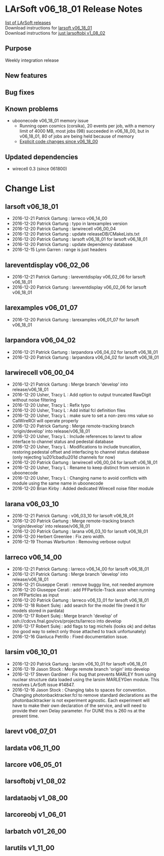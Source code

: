 # LArSoft v06_18_01 Release Notes



[list of LArSoft releases](LArSoft_release_list)  
Download instructions for [larsoft v06_18_01](http://scisoft.fnal.gov/scisoft/bundles/larsoft/v06_18_01/larsoft-v06_18_01.html)  
Download instructions for [just larsoftobj v1_08_02](http://scisoft.fnal.gov/scisoft/bundles/larsoftobj/v1_08_02/larsoftobj-v1_08_02.html)

## Purpose

Weekly integration release

## New features

## Bug fixes

## Known problems

-   uboonecode v06_18_01 memory issue
    -   Running open cosmics (corsika), 20 events per job, with a memory limit of 4000 MB, most jobs (98) succeeded in v06_18_00, but in v06_18_01, 80 of jobs are being held because of memory
    -   [Explicit code changes since v06_18_00](Explicit_code_changes_since_v06_18_00)

## Updated dependencies

-   wirecell 0.3 (since 061800)

# Change List

## larsoft v06_18_01

-   2016-12-21 Patrick Gartung : larreco v06_14_00
-   2016-12-20 Patrick Gartung : typo in larexamples version
-   2016-12-20 Patrick Gartung : larwirecell v06_00_04
-   2016-12-20 Patrick Gartung : update releaseDB/CMakeLists.txt
-   2016-12-20 Patrick Gartung : larsoft v06_18_01 for larsoft v06_18_01
-   2016-12-20 Patrick Gartung : update dependency database
-   2016-12-15 Lynn Garren : range is just headers

## lareventdisplay v06_02_06

-   2016-12-21 Patrick Gartung : lareventdisplay v06_02_06 for larsoft v06_18_01
-   2016-12-20 Patrick Gartung : lareventdisplay v06_02_06 for larsoft v06_18_01

## larexamples v06_01_07

-   2016-12-20 Patrick Gartung : larexamples v06_01_07 for larsoft v06_18_01

## larpandora v06_04_02

-   2016-12-21 Patrick Gartung : larpandora v06_04_02 for larsoft v06_18_01
-   2016-12-20 Patrick Gartung : larpandora v06_04_02 for larsoft v06_18_01

## larwirecell v06_00_04

-   2016-12-21 Patrick Gartung : Merge branch 'develop' into release/v06_18_01
-   2016-12-20 Usher, Tracy L : Add option to output truncated RawDigit without noise filtering
-   2016-12-20 Usher, Tracy L : Refix typo
-   2016-12-20 Usher, Tracy L : Add initial fcl definition files
-   2016-12-20 Usher, Tracy L : make sure to set a non-zero rms value so CalWireROI will operate properly
-   2016-12-20 Patrick Gartung : Merge remote-tracking branch 'origin/develop' into release/v06_18_01
-   2016-12-20 Usher, Tracy L : Include references to larevt to allow interface to channel status and pedestal database
-   2016-12-20 Usher, Tracy L : Modifications to include truncation, restoring pedestal offset and interfacing to channel status database (only rejecting \\u201cbad\\u201d channels for now)
-   2016-12-20 Patrick Gartung : larwirecell v06_00_04 for larsoft v06_18_01
-   2016-12-20 Usher, Tracy L : Rename to keep distinct from version in uboonecode
-   2016-12-20 Usher, Tracy L : Changing name to avoid conflicts with module using the same name in uboonecode
-   2016-12-20 Brian Kirby : Added dedicated Wirecell noise filter module

## larana v06_03_10

-   2016-12-21 Patrick Gartung : v06_03_10 for larsoft v06_18_01
-   2016-12-20 Patrick Gartung : Merge remote-tracking branch 'origin/develop' into release/v06_18_01
-   2016-12-20 Patrick Gartung : larana v06_03_10 for larsoft v06_18_01
-   2016-12-20 Herbert Greenlee : Fix zero width.
-   2016-12-19 Thomas Warburton : Removing verbose output

## larreco v06_14_00

-   2016-12-21 Patrick Gartung : larreco v06_14_00 for larsoft v06_18_01
-   2016-12-21 Patrick Gartung : Merge branch 'develop' into release/v06_18_01
-   2016-12-21 Giuseppe Cerati : remove buggy line, not needed anymore
-   2016-12-20 Giuseppe Cerati : add PFParticle-Track assn when running on PFParticles as input
-   2016-12-20 Patrick Gartung : larreco v06_13_01 for larsoft v06_18_01
-   2016-12-18 Robert Sulej : add search for the model file (need it for models stored in pardata)
-   2016-12-17 Robert Sulej : Merge branch 'develop' of ssh://cdcvs.fnal.gov/cvs/projects/larreco into develop
-   2016-12-17 Robert Sulej : add flags to tag michels (looks ok) and deltas (no good way to select only those attached to track unfortunately)
-   2016-12-16 Gianluca Petrillo : Fixed documentation issue.

## larsim v06_10_01

-   2016-12-20 Patrick Gartung : larsim v06_10_01 for larsoft v06_18_01
-   2016-12-19 Jason Stock : Merge remote branch 'origin' into develop
-   2016-12-17 Steven Gardiner : Fix bug that prevents MARLEY from using nuclear structure data loaded using the larsim MARLEYGen module. This resolves LArSoft issue \#14847.
-   2016-12-16 Jason Stock : Changing tabs to spaces for convention. Changing photonbacktracker.fcl to remove standard declarations as the photonbacktracker is not experiment agnostic. Each experiment will have to make their own declaration of the service, and will need to provide their own Delay parameter. For DUNE this is 260 ns at the present time.

## larevt v06_07_01

## lardata v06_11_00

## larcore v06_05_01

## larsoftobj v1_08_02

## lardataobj v1_08_00

## larcoreobj v1_06_01

## larbatch v01_26_00

## larutils v1_11_00
